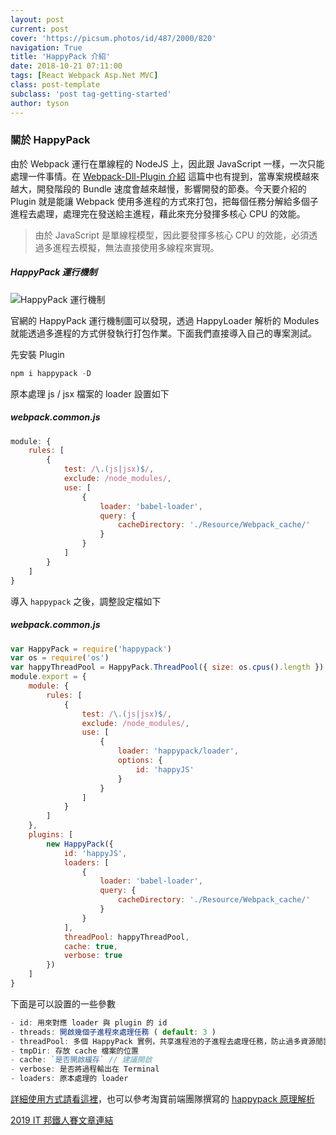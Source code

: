 ```yaml
---
layout: post
current: post
cover: 'https://picsum.photos/id/487/2000/820'
navigation: True
title: 'HappyPack 介紹'
date: 2018-10-21 07:11:00
tags: [React Webpack Asp.Net MVC]
class: post-template
subclass: 'post tag-getting-started'
author: tyson
---
```


### 關於 HappyPack

由於 Webpack 運行在單線程的 NodeJS 上，因此跟 JavaScript 一樣，一次只能處理一件事情。在 [Webpack-Dll-Plugin 介紹](https://ithelp.ithome.com.tw/articles/10201329) 這篇中也有提到，當專案規模越來越大，開發階段的 Bundle 速度會越來越慢，影響開發的節奏。今天要介紹的 Plugin 就是能讓 Webpack 使用多進程的方式來打包，把每個任務分解給多個子進程去處理，處理完在發送給主進程，藉此來充分發揮多核心 CPU 的效能。

> 由於 JavaScript 是單線程模型，因此要發揮多核心 CPU 的效能，必須透過多進程去模擬，無法直接使用多線程來實現。

##### HappyPack 運行機制

![HappyPack 運行機制](https://i.imgur.com/1MJhAZ3.png)

官網的 HappyPack 運行機制圖可以發現，透過 HappyLoader 解析的 Modules 就能透過多進程的方式併發執行打包作業。下面我們直接導入自己的專案測試。

先安裝 Plugin

```javascript
npm i happypack -D
```

原本處理 js / jsx 檔案的 loader 設置如下

##### webpack.common.js

```javascript
module: {
    rules: [
        {
            test: /\.(js|jsx)$/,
            exclude: /node_modules/,
            use: [
                {
                    loader: 'babel-loader',
                    query: {
                        cacheDirectory: './Resource/Webpack_cache/'
                    }
                }
            ]
        }
    ]
}
```

導入 `happypack` 之後，調整設定檔如下

##### webpack.common.js

```javascript
var HappyPack = require('happypack')
var os = require('os')
var happyThreadPool = HappyPack.ThreadPool({ size: os.cpus().length })
module.export = {
    module: {
        rules: [
            {
                test: /\.(js|jsx)$/,
                exclude: /node_modules/,
                use: [
                    {
                        loader: 'happypack/loader',
                        options: {
                            id: 'happyJS'
                        }
                    }
                ]
            }
        ]
    },
    plugins: [
        new HappyPack({
            id: 'happyJS',
            loaders: [
                {
                    loader: 'babel-loader',
                    query: {
                        cacheDirectory: './Resource/Webpack_cache/'
                    }
                }
            ],
            threadPool: happyThreadPool,
            cache: true,
            verbose: true
        })
    ]
}
```

下面是可以設置的一些參數

```javascript
- id: 用來對應 loader 與 plugin 的 id
- threads: 開啟幾個子進程來處理任務 ( default: 3 )
- threadPool: 多個 HappyPack 實例，共享進程池的子進程去處理任務，防止過多資源閒置。
- tmpDir: 存放 cache 檔案的位置
- cache: `是否開啟緩存` // 建議開啟
- verbose: 是否將過程輸出在 Terminal
- loaders: 原本處理的 loader
```

[詳細使用方式請看這裡](https://github.com/amireh/happypack)，也可以參考淘寶前端團隊撰寫的 [happypack 原理解析](http://taobaofed.org/blog/2016/12/08/happypack-source-code-analysis/)

[2019 IT 邦鐵人賽文章連結](https://ithelp.ithome.com.tw/articles/10199438)
